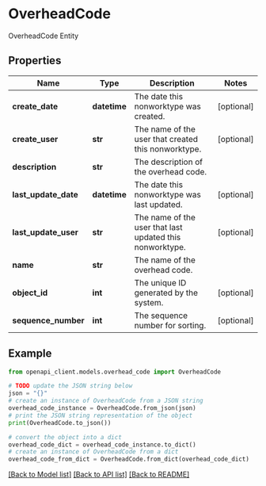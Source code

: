 # OverheadCode

OverheadCode Entity

## Properties

Name | Type | Description | Notes
------------ | ------------- | ------------- | -------------
**create_date** | **datetime** | The date this nonworktype was created. | [optional] 
**create_user** | **str** | The name of the user that created this nonworktype. | [optional] 
**description** | **str** | The description of the overhead code. | 
**last_update_date** | **datetime** | The date this nonworktype was last updated. | [optional] 
**last_update_user** | **str** | The name of the user that last updated this nonworktype. | [optional] 
**name** | **str** | The name of the overhead code. | 
**object_id** | **int** | The unique ID generated by the system. | [optional] 
**sequence_number** | **int** | The sequence number for sorting. | [optional] 

## Example

```python
from openapi_client.models.overhead_code import OverheadCode

# TODO update the JSON string below
json = "{}"
# create an instance of OverheadCode from a JSON string
overhead_code_instance = OverheadCode.from_json(json)
# print the JSON string representation of the object
print(OverheadCode.to_json())

# convert the object into a dict
overhead_code_dict = overhead_code_instance.to_dict()
# create an instance of OverheadCode from a dict
overhead_code_from_dict = OverheadCode.from_dict(overhead_code_dict)
```
[[Back to Model list]](../README.md#documentation-for-models) [[Back to API list]](../README.md#documentation-for-api-endpoints) [[Back to README]](../README.md)


